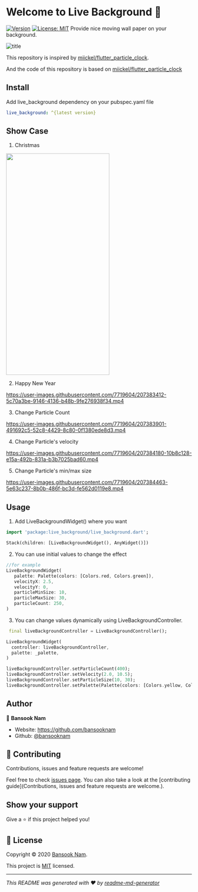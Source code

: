 # Welcome to Live Background 👋

[![Version](https://img.shields.io/pub/v/live_background.svg?style=flat-square)](https://pub.dev/packages/live_background)
[![License: MIT](https://img.shields.io/badge/License-MIT-yellow.svg)](https://opensource.org/licenses/MIT)  Provide nice moving wall paper on your background.

![title](https://user-images.githubusercontent.com/7719604/207393316-351211b5-ea35-4019-a3b4-e18b902ca0db.gif)

This repository is inspired by [miickel/flutter_particle_clock](https://github.com/miickel/flutter_particle_clock).

And the code of this repository is based on [miickel/flutter_particle_clock](https://github.com/miickel/flutter_particle_clock)

## Install

Add live_background dependency on your pubspec.yaml file

```yaml
live_background: ^{latest version}
```

## Show Case

1. Christmas

<img src="https://user-images.githubusercontent.com/7719604/207397829-b9798d23-1212-4f19-a2d4-413bf82e8d0b.gif" width="280" height="600"/>

2. Happy New Year

https://user-images.githubusercontent.com/7719604/207383412-5c70a3be-9146-4136-b48b-9fe276938f34.mp4

3. Change Particle Count

https://user-images.githubusercontent.com/7719604/207383901-491692c5-52c8-4429-8c80-0f1380ede8d3.mp4

4. Change Particle's velocity

https://user-images.githubusercontent.com/7719604/207384180-10b8c128-e15a-492b-831a-b3b7025bad60.mp4

5. Change Particle's min/max size

https://user-images.githubusercontent.com/7719604/207384463-5e63c237-8b0b-486f-bc3d-fe562d0119e8.mp4



## Usage

1. Add LiveBackgroundWidget() where you want

```dart
import 'package:live_background/live_background.dart';

Stack(children: [LiveBackgroundWidget(), AnyWidget()])
```

2. You can use initial values to change the effect

```dart
//for example
LiveBackgroundWidget(
   palette: Palette(colors: [Colors.red, Colors.green]),
   velocityX: 2.5,
   velocityY: 0,
   particleMinSize: 10,
   particleMaxSize: 30,
   particleCount: 250,
)
```

3. You can change values dynamically using LiveBackgroundController.

```dart
 final liveBackgroundController = LiveBackgroundController();

LiveBackgroundWidget(
  controller: liveBackgroundController,
  palette: _palette,
)

liveBackgroundController.setParticleCount(400);
liveBackgroundController.setVelocity(2.0, 10.5);
liveBackgroundController.setParticleSize(10, 30);
liveBackgroundController.setPalette(Palette(colors: [Colors.yellow, Colors.white]))
```


## Author

👤 **Bansook Nam**

* Website: https://github.com/bansooknam
* Github: [@bansooknam](https://github.com/bansooknam)

## 🤝 Contributing

Contributions, issues and feature requests are welcome!

Feel free to check [issues page](https://github.com/bansooknam/live_background/issues). You can also take a look at the [contributing guide](Contributions, issues and feature requests are welcome.).

## Show your support

Give a ⭐️ if this project helped you!

## 📝 License

Copyright © 2020 [Bansook Nam](https://github.com/bansooknam).

This project is [MIT](https://github.com/BansookNam/live_background/blob/master/LICENSE) licensed.

***

_This README was generated with ❤️ by [readme-md-generator](https://github.com/kefranabg/readme-md-generator)_
